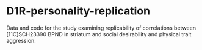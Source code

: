 # D1R-personality-replication
Data and code for the study examining replicability of correlations between [11C]SCH23390 BPND in striatum and social desirability and physical trait aggression.  
